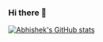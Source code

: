 ### Hi there 👋

[![Abhishek's GitHub stats](https://github-readme-stats.vercel.app/api?username=abhiamishra&show_icons=true&theme=dark)](https://github.com/abhiamishra/github-readme-stats)

<!--
**abhiamishra/abhiamishra** is a ✨ _special_ ✨ repository because its `README.md` (this file) appears on your GitHub profile.

Here are some ideas to get you started:

- 🔭 I’m currently working on ...
- 🌱 I’m currently learning ...
- 👯 I’m looking to collaborate on ...
- 🤔 I’m looking for help with ...
- 💬 Ask me about ...
- 📫 How to reach me: ...
- 😄 Pronouns: ...
- ⚡ Fun fact: ...
-->
